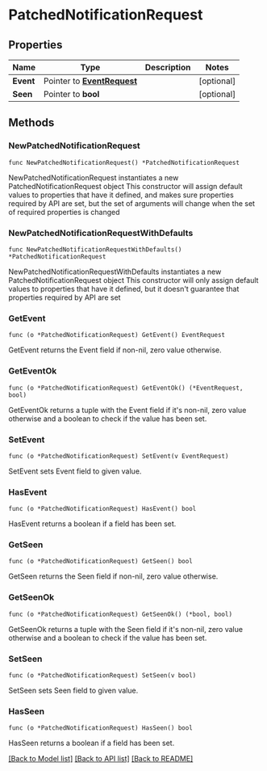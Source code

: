 # PatchedNotificationRequest

## Properties

Name | Type | Description | Notes
------------ | ------------- | ------------- | -------------
**Event** | Pointer to [**EventRequest**](EventRequest.md) |  | [optional] 
**Seen** | Pointer to **bool** |  | [optional] 

## Methods

### NewPatchedNotificationRequest

`func NewPatchedNotificationRequest() *PatchedNotificationRequest`

NewPatchedNotificationRequest instantiates a new PatchedNotificationRequest object
This constructor will assign default values to properties that have it defined,
and makes sure properties required by API are set, but the set of arguments
will change when the set of required properties is changed

### NewPatchedNotificationRequestWithDefaults

`func NewPatchedNotificationRequestWithDefaults() *PatchedNotificationRequest`

NewPatchedNotificationRequestWithDefaults instantiates a new PatchedNotificationRequest object
This constructor will only assign default values to properties that have it defined,
but it doesn't guarantee that properties required by API are set

### GetEvent

`func (o *PatchedNotificationRequest) GetEvent() EventRequest`

GetEvent returns the Event field if non-nil, zero value otherwise.

### GetEventOk

`func (o *PatchedNotificationRequest) GetEventOk() (*EventRequest, bool)`

GetEventOk returns a tuple with the Event field if it's non-nil, zero value otherwise
and a boolean to check if the value has been set.

### SetEvent

`func (o *PatchedNotificationRequest) SetEvent(v EventRequest)`

SetEvent sets Event field to given value.

### HasEvent

`func (o *PatchedNotificationRequest) HasEvent() bool`

HasEvent returns a boolean if a field has been set.

### GetSeen

`func (o *PatchedNotificationRequest) GetSeen() bool`

GetSeen returns the Seen field if non-nil, zero value otherwise.

### GetSeenOk

`func (o *PatchedNotificationRequest) GetSeenOk() (*bool, bool)`

GetSeenOk returns a tuple with the Seen field if it's non-nil, zero value otherwise
and a boolean to check if the value has been set.

### SetSeen

`func (o *PatchedNotificationRequest) SetSeen(v bool)`

SetSeen sets Seen field to given value.

### HasSeen

`func (o *PatchedNotificationRequest) HasSeen() bool`

HasSeen returns a boolean if a field has been set.


[[Back to Model list]](../README.md#documentation-for-models) [[Back to API list]](../README.md#documentation-for-api-endpoints) [[Back to README]](../README.md)


